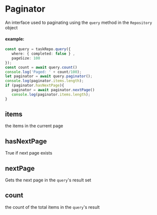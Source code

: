 # Paginator
An interface used to paginating using the `query` method in the `Repository` object
   
   
   #### example:
   ```ts
   const query = taskRepo.query({
      where: { completed: false } ,
      pageSize: 100
   });
   const count = await query.count()
   console.log('Paged: ' + count/100);
   let paginator = await query.paginator();
   console.log(paginator.items.length);
   if (paginator.hasNextPage){
      paginator = await paginator.nextPage()
      console.log(paginator.items.length);
   }
   ```
## items
the items in the current page
## hasNextPage
True if next page exists
## nextPage
Gets the next page in the `query`'s result set
## count
the count of the total items in the `query`'s result
